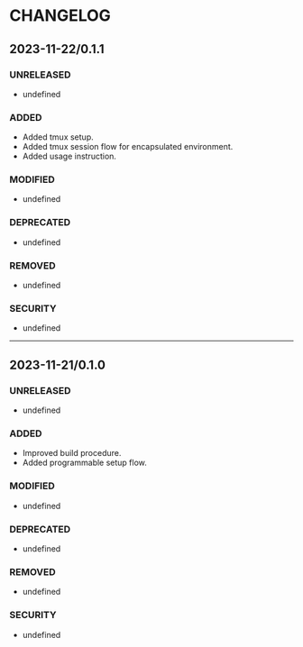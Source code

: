 #	CHANGELOG

##	2023-11-22/0.1.1

###	UNRELEASED
- undefined

###	ADDED
- Added tmux setup.
- Added tmux session flow for encapsulated environment.
- Added usage instruction.

###	MODIFIED
- undefined

###	DEPRECATED
- undefined

###	REMOVED
- undefined

###	SECURITY
- undefined

---

##	2023-11-21/0.1.0

###	UNRELEASED
- undefined

###	ADDED
- Improved build procedure.
- Added programmable setup flow.

###	MODIFIED
- undefined

###	DEPRECATED
- undefined

###	REMOVED
- undefined

###	SECURITY
- undefined
